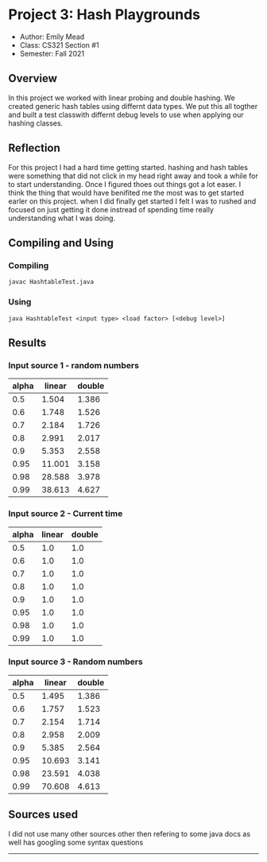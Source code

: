 # Project 3: Hash Playgrounds

* Author: Emily Mead
* Class: CS321 Section #1
* Semester: Fall 2021

## Overview

In this project we worked with linear probing and double hashing.
We created generic hash tables using differnt data types. We put 
this all togther and built a test classwith differnt debug levels
to use when applying our hashing classes.

## Reflection

For this project I had a hard time getting started. hashing and hash tables
were something that did not click in my head right away and took a while for 
to start understanding. Once I figured thoes out things got a lot easer.
  I think the thing that would have benifited me the most was to get started 
 earler on this project. when I did finally get started I felt I was to 
 rushed and focused on just getting it done instread of spending time really
 understanding what I was doing. 

## Compiling and Using
 ### Compiling 
 ``javac HashtableTest.java``
 ### Using
 ``java HashtableTest <input type> <load factor> [<debug level>]``

## Results 

### Input source 1 - random numbers 

| alpha | linear | double |
|-------|--------|--------|
|  0.5  | 1.504  |  1.386 |
|  0.6  | 1.748  |  1.526 |
|  0.7  | 2.184  |  1.726 |
|  0.8  | 2.991  |  2.017 |
|  0.9  | 5.353  | 2.558  |
| 0.95  | 11.001  |  3.158 |
| 0.98  | 28.588  |  3.978 |
| 0.99  |  38.613 |  4.627 |

### Input source 2 - Current time

| alpha | linear | double |
|-------|--------|--------|
|  0.5  | 1.0 |  1.0 |
|  0.6  | 1.0 |  1.0 |
|  0.7  | 1.0 |  1.0 |
|  0.8  | 1.0 |  1.0 |
|  0.9  | 1.0 |  1.0 |
| 0.95  | 1.0 |  1.0 |
| 0.98  | 1.0 |  1.0 |
| 0.99  | 1.0 |  1.0 |

### Input source 3 - Random numbers
| alpha | linear | double |
|-------|--------|--------|
|0.5|1.495|1.386|
|0.6|1.757|1.523|
|0.7|2.154|1.714|
|0.8|2.958|2.009|
|0.9|5.385|2.564|
|0.95|10.693|3.141|
|0.98|23.591|4.038|
|0.99|70.608|4.613|

## Sources used

I did not use many other sources other then refering to some java docs as well has googling some syntax questions

----------


